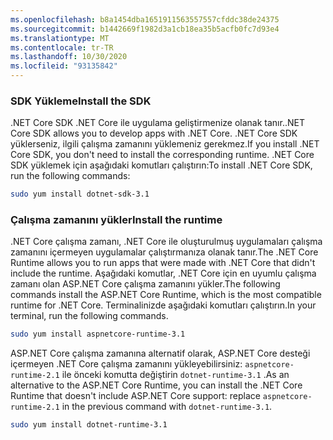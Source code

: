 ```yaml
---
ms.openlocfilehash: b8a1454dba1651911563557557cfddc38de24375
ms.sourcegitcommit: b1442669f1982d3a1cb18ea35b5acfb0fc7d93e4
ms.translationtype: MT
ms.contentlocale: tr-TR
ms.lasthandoff: 10/30/2020
ms.locfileid: "93135842"
---
```


### <a name="install-the-sdk"></a><span data-ttu-id="88282-101">SDK Yükleme</span><span class="sxs-lookup"><span data-stu-id="88282-101">Install the SDK</span></span>

<span data-ttu-id="88282-102">.NET Core SDK .NET Core ile uygulama geliştirmenize olanak tanır.</span><span class="sxs-lookup"><span data-stu-id="88282-102">.NET Core SDK allows you to develop apps with .NET Core.</span></span> <span data-ttu-id="88282-103">.NET Core SDK yüklerseniz, ilgili çalışma zamanını yüklemeniz gerekmez.</span><span class="sxs-lookup"><span data-stu-id="88282-103">If you install .NET Core SDK, you don't need to install the corresponding runtime.</span></span> <span data-ttu-id="88282-104">.NET Core SDK yüklemek için aşağıdaki komutları çalıştırın:</span><span class="sxs-lookup"><span data-stu-id="88282-104">To install .NET Core SDK, run the following commands:</span></span>

```bash
sudo yum install dotnet-sdk-3.1
```

### <a name="install-the-runtime"></a><span data-ttu-id="88282-105">Çalışma zamanını yükler</span><span class="sxs-lookup"><span data-stu-id="88282-105">Install the runtime</span></span>

<span data-ttu-id="88282-106">.NET Core çalışma zamanı, .NET Core ile oluşturulmuş uygulamaları çalışma zamanını içermeyen uygulamalar çalıştırmanıza olanak tanır.</span><span class="sxs-lookup"><span data-stu-id="88282-106">The .NET Core Runtime allows you to run apps that were made with .NET Core that didn't include the runtime.</span></span> <span data-ttu-id="88282-107">Aşağıdaki komutlar, .NET Core için en uyumlu çalışma zamanı olan ASP.NET Core çalışma zamanını yükler.</span><span class="sxs-lookup"><span data-stu-id="88282-107">The following commands install the ASP.NET Core Runtime, which is the most compatible runtime for .NET Core.</span></span> <span data-ttu-id="88282-108">Terminalinizde aşağıdaki komutları çalıştırın.</span><span class="sxs-lookup"><span data-stu-id="88282-108">In your terminal, run the following commands.</span></span>

```bash
sudo yum install aspnetcore-runtime-3.1
```

<span data-ttu-id="88282-109">ASP.NET Core çalışma zamanına alternatif olarak, ASP.NET Core desteği içermeyen .NET Core çalışma zamanını yükleyebilirsiniz: `aspnetcore-runtime-2.1` ile önceki komutta değiştirin `dotnet-runtime-3.1` .</span><span class="sxs-lookup"><span data-stu-id="88282-109">As an alternative to the ASP.NET Core Runtime, you can install the .NET Core Runtime that doesn't include ASP.NET Core support: replace `aspnetcore-runtime-2.1` in the previous command with `dotnet-runtime-3.1`.</span></span>

```bash
sudo yum install dotnet-runtime-3.1
```

